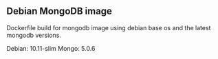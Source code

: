## Debian MongoDB image

Dockerfile build for mongodb image using debian base os and the latest mongodb versions.

Debian: 10.11-slim
Mongo: 5.0.6